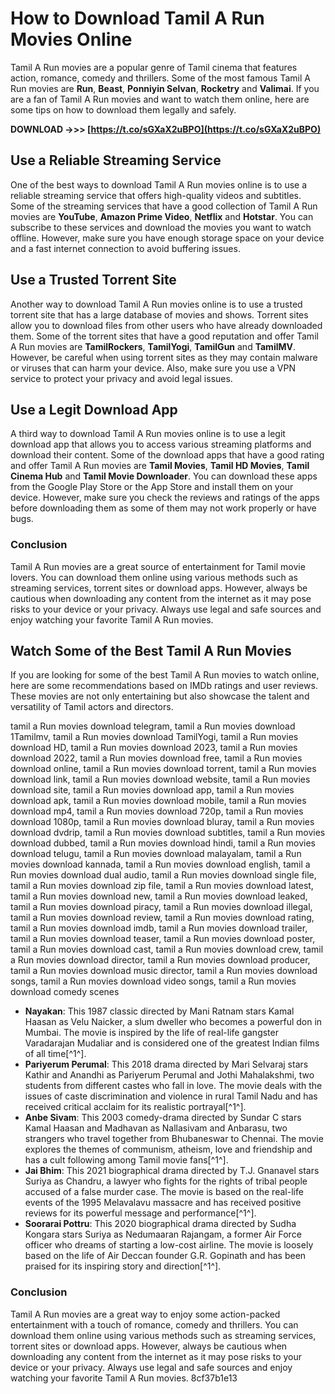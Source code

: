 # How to Download Tamil A Run Movies Online
 
Tamil A Run movies are a popular genre of Tamil cinema that features action, romance, comedy and thrillers. Some of the most famous Tamil A Run movies are **Run**, **Beast**, **Ponniyin Selvan**, **Rocketry** and **Valimai**. If you are a fan of Tamil A Run movies and want to watch them online, here are some tips on how to download them legally and safely.
 
**DOWNLOAD ->>> [https://t.co/sGXaX2uBPO](https://t.co/sGXaX2uBPO)**


 
## Use a Reliable Streaming Service
 
One of the best ways to download Tamil A Run movies online is to use a reliable streaming service that offers high-quality videos and subtitles. Some of the streaming services that have a good collection of Tamil A Run movies are **YouTube**, **Amazon Prime Video**, **Netflix** and **Hotstar**. You can subscribe to these services and download the movies you want to watch offline. However, make sure you have enough storage space on your device and a fast internet connection to avoid buffering issues.
 
## Use a Trusted Torrent Site
 
Another way to download Tamil A Run movies online is to use a trusted torrent site that has a large database of movies and shows. Torrent sites allow you to download files from other users who have already downloaded them. Some of the torrent sites that have a good reputation and offer Tamil A Run movies are **TamilRockers**, **TamilYogi**, **TamilGun** and **TamilMV**. However, be careful when using torrent sites as they may contain malware or viruses that can harm your device. Also, make sure you use a VPN service to protect your privacy and avoid legal issues.
 
## Use a Legit Download App
 
A third way to download Tamil A Run movies online is to use a legit download app that allows you to access various streaming platforms and download their content. Some of the download apps that have a good rating and offer Tamil A Run movies are **Tamil Movies**, **Tamil HD Movies**, **Tamil Cinema Hub** and **Tamil Movie Downloader**. You can download these apps from the Google Play Store or the App Store and install them on your device. However, make sure you check the reviews and ratings of the apps before downloading them as some of them may not work properly or have bugs.
 
### Conclusion
 
Tamil A Run movies are a great source of entertainment for Tamil movie lovers. You can download them online using various methods such as streaming services, torrent sites or download apps. However, always be cautious when downloading any content from the internet as it may pose risks to your device or your privacy. Always use legal and safe sources and enjoy watching your favorite Tamil A Run movies.
  
## Watch Some of the Best Tamil A Run Movies
 
If you are looking for some of the best Tamil A Run movies to watch online, here are some recommendations based on IMDb ratings and user reviews. These movies are not only entertaining but also showcase the talent and versatility of Tamil actors and directors.
 
tamil a Run movies download telegram,  tamil a Run movies download 1Tamilmv,  tamil a Run movies download TamilYogi,  tamil a Run movies download HD,  tamil a Run movies download 2023,  tamil a Run movies download 2022,  tamil a Run movies download free,  tamil a Run movies download online,  tamil a Run movies download torrent,  tamil a Run movies download link,  tamil a Run movies download website,  tamil a Run movies download site,  tamil a Run movies download app,  tamil a Run movies download apk,  tamil a Run movies download mobile,  tamil a Run movies download mp4,  tamil a Run movies download 720p,  tamil a Run movies download 1080p,  tamil a Run movies download bluray,  tamil a Run movies download dvdrip,  tamil a Run movies download subtitles,  tamil a Run movies download dubbed,  tamil a Run movies download hindi,  tamil a Run movies download telugu,  tamil a Run movies download malayalam,  tamil a Run movies download kannada,  tamil a Run movies download english,  tamil a Run movies download dual audio,  tamil a Run movies download single file,  tamil a Run movies download zip file,  tamil a Run movies download latest,  tamil a Run movies download new,  tamil a Run movies download leaked,  tamil a Run movies download piracy,  tamil a Run movies download illegal,  tamil a Run movies download review,  tamil a Run movies download rating,  tamil a Run movies download imdb,  tamil a Run movies download trailer,  tamil a Run movies download teaser,  tamil a Run movies download poster,  tamil a Run movies download cast,  tamil a Run movies download crew,  tamil a Run movies download director,  tamil a Run movies download producer,  tamil a Run movies download music director,  tamil a Run movies download songs,  tamil a Run movies download video songs,  tamil a Run movies download comedy scenes
 
- **Nayakan**: This 1987 classic directed by Mani Ratnam stars Kamal Haasan as Velu Naicker, a slum dweller who becomes a powerful don in Mumbai. The movie is inspired by the life of real-life gangster Varadarajan Mudaliar and is considered one of the greatest Indian films of all time[^1^].
- **Pariyerum Perumal**: This 2018 drama directed by Mari Selvaraj stars Kathir and Anandhi as Pariyerum Perumal and Jothi Mahalakshmi, two students from different castes who fall in love. The movie deals with the issues of caste discrimination and violence in rural Tamil Nadu and has received critical acclaim for its realistic portrayal[^1^].
- **Anbe Sivam**: This 2003 comedy-drama directed by Sundar C stars Kamal Haasan and Madhavan as Nallasivam and Anbarasu, two strangers who travel together from Bhubaneswar to Chennai. The movie explores the themes of communism, atheism, love and friendship and has a cult following among Tamil movie fans[^1^].
- **Jai Bhim**: This 2021 biographical drama directed by T.J. Gnanavel stars Suriya as Chandru, a lawyer who fights for the rights of tribal people accused of a false murder case. The movie is based on the real-life events of the 1995 Melavalavu massacre and has received positive reviews for its powerful message and performance[^1^].
- **Soorarai Pottru**: This 2020 biographical drama directed by Sudha Kongara stars Suriya as Nedumaaran Rajangam, a former Air Force officer who dreams of starting a low-cost airline. The movie is loosely based on the life of Air Deccan founder G.R. Gopinath and has been praised for its inspiring story and direction[^1^].

### Conclusion
 
Tamil A Run movies are a great way to enjoy some action-packed entertainment with a touch of romance, comedy and thrillers. You can download them online using various methods such as streaming services, torrent sites or download apps. However, always be cautious when downloading any content from the internet as it may pose risks to your device or your privacy. Always use legal and safe sources and enjoy watching your favorite Tamil A Run movies.
 8cf37b1e13
 
